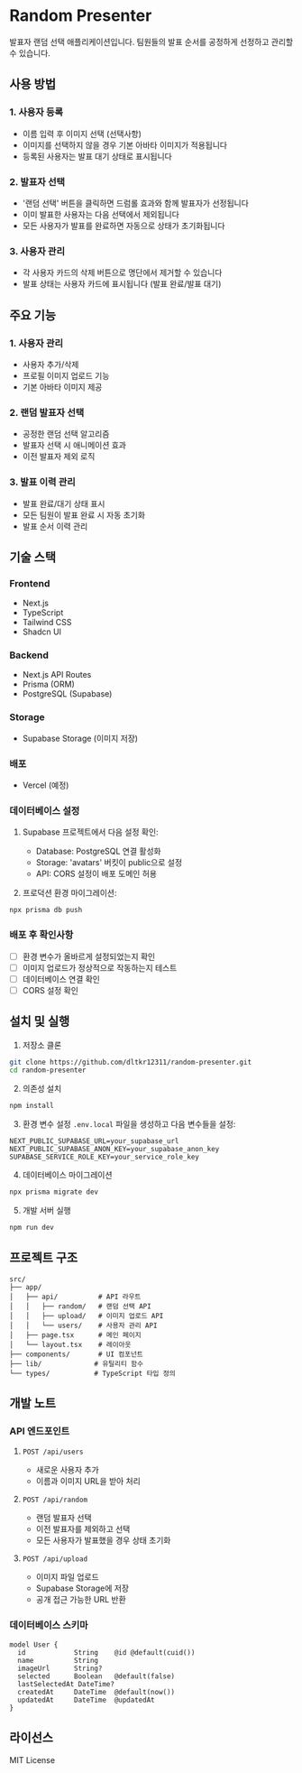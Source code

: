 # Random Presenter

발표자 랜덤 선택 애플리케이션입니다. 팀원들의 발표 순서를 공정하게 선정하고 관리할 수 있습니다.

## 사용 방법

### 1. 사용자 등록

- 이름 입력 후 이미지 선택 (선택사항)
- 이미지를 선택하지 않을 경우 기본 아바타 이미지가 적용됩니다
- 등록된 사용자는 발표 대기 상태로 표시됩니다

### 2. 발표자 선택

- '랜덤 선택' 버튼을 클릭하면 드럼롤 효과와 함께 발표자가 선정됩니다
- 이미 발표한 사용자는 다음 선택에서 제외됩니다
- 모든 사용자가 발표를 완료하면 자동으로 상태가 초기화됩니다

### 3. 사용자 관리

- 각 사용자 카드의 삭제 버튼으로 명단에서 제거할 수 있습니다
- 발표 상태는 사용자 카드에 표시됩니다 (발표 완료/발표 대기)

## 주요 기능

### 1. 사용자 관리

- 사용자 추가/삭제
- 프로필 이미지 업로드 기능
- 기본 아바타 이미지 제공

### 2. 랜덤 발표자 선택

- 공정한 랜덤 선택 알고리즘
- 발표자 선택 시 애니메이션 효과
- 이전 발표자 제외 로직

### 3. 발표 이력 관리

- 발표 완료/대기 상태 표시
- 모든 팀원이 발표 완료 시 자동 초기화
- 발표 순서 이력 관리

## 기술 스택

### Frontend

- Next.js
- TypeScript
- Tailwind CSS
- Shadcn UI

### Backend

- Next.js API Routes
- Prisma (ORM)
- PostgreSQL (Supabase)

### Storage

- Supabase Storage (이미지 저장)

### 배포

- Vercel (예정)

### 데이터베이스 설정

1. Supabase 프로젝트에서 다음 설정 확인:

   - Database: PostgreSQL 연결 활성화
   - Storage: 'avatars' 버킷이 public으로 설정
   - API: CORS 설정이 배포 도메인 허용

2. 프로덕션 환경 마이그레이션:

```bash
npx prisma db push
```

### 배포 후 확인사항

- [ ] 환경 변수가 올바르게 설정되었는지 확인
- [ ] 이미지 업로드가 정상적으로 작동하는지 테스트
- [ ] 데이터베이스 연결 확인
- [ ] CORS 설정 확인

## 설치 및 실행

1. 저장소 클론

```bash
git clone https://github.com/dltkr12311/random-presenter.git
cd random-presenter
```

2. 의존성 설치

```bash
npm install
```

3. 환경 변수 설정
   `.env.local` 파일을 생성하고 다음 변수들을 설정:

```
NEXT_PUBLIC_SUPABASE_URL=your_supabase_url
NEXT_PUBLIC_SUPABASE_ANON_KEY=your_supabase_anon_key
SUPABASE_SERVICE_ROLE_KEY=your_service_role_key
```

4. 데이터베이스 마이그레이션

```bash
npx prisma migrate dev
```

5. 개발 서버 실행

```bash
npm run dev
```

## 프로젝트 구조

```
src/
├── app/
│   ├── api/          # API 라우트
│   │   ├── random/   # 랜덤 선택 API
│   │   ├── upload/   # 이미지 업로드 API
│   │   └── users/    # 사용자 관리 API
│   ├── page.tsx      # 메인 페이지
│   └── layout.tsx    # 레이아웃
├── components/       # UI 컴포넌트
├── lib/             # 유틸리티 함수
└── types/           # TypeScript 타입 정의
```

## 개발 노트

### API 엔드포인트

1. `POST /api/users`

   - 새로운 사용자 추가
   - 이름과 이미지 URL을 받아 처리

2. `POST /api/random`

   - 랜덤 발표자 선택
   - 이전 발표자를 제외하고 선택
   - 모든 사용자가 발표했을 경우 상태 초기화

3. `POST /api/upload`
   - 이미지 파일 업로드
   - Supabase Storage에 저장
   - 공개 접근 가능한 URL 반환

### 데이터베이스 스키마

```prisma
model User {
  id            String    @id @default(cuid())
  name          String
  imageUrl      String?
  selected      Boolean   @default(false)
  lastSelectedAt DateTime?
  createdAt     DateTime  @default(now())
  updatedAt     DateTime  @updatedAt
}
```

## 라이선스

MIT License
